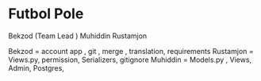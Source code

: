 # Futbol Pole 

Bekzod (Team Lead )
Muhiddin
Rustamjon


Bekzod = account app , git , merge , translation, requirements
Rustamjon = Views.py, permission, Serializers, gitignore
Muhiddin = Models.py , Views, Admin, Postgres, 
